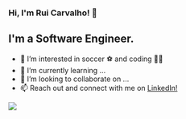 ### Hi, I'm Rui Carvalho! 👋

## **I'm a Software Engineer.**

- 👀 I’m interested in soccer ⚽ and coding 👨‍💻
- 🌱 I’m currently learning ...
- 💞️ I’m looking to collaborate on ...
- 📫 Reach out and connect with me on <a href="https://www.linkedin.com/in/carvalho-rui/" target="_blank">LinkedIn!</a>

<a href="https://github.com/carvalhorui84">
  <img src="https://github-readme-stats.vercel.app/api?username=carvalhorui84&count_private=true&show_icons=true&hide=stars" />
</a>

<!---
carvalhorui84/carvalhorui84 is a ✨ special ✨ repository because its `README.md` (this file) appears on your GitHub profile.
You can click the Preview link to take a look at your changes.
--->
